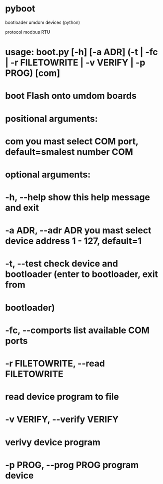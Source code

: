 # pyboot
bootloader umdom devices (python)

protocol modbus RTU

# usage: boot.py [-h] [-a ADR] (-t | -fc | -r FILETOWRITE | -v VERIFY | -p PROG) [com]
# 
# boot Flash onto umdom boards
# 
# positional arguments:
#   com                   you mast select COM port, default=smalest number COM
# 
# optional arguments:
#   -h, --help            show this help message and exit
#   -a ADR, --adr ADR     you mast select device address 1 - 127, default=1
#   -t, --test            check device and bootloader (enter to bootloader, exit from
#                         bootloader)
#   -fc, --comports       list available COM ports
#   -r FILETOWRITE, --read FILETOWRITE
#                         read device program to file
#   -v VERIFY, --verify VERIFY
#                         verivy device program
#   -p PROG, --prog PROG  program device
